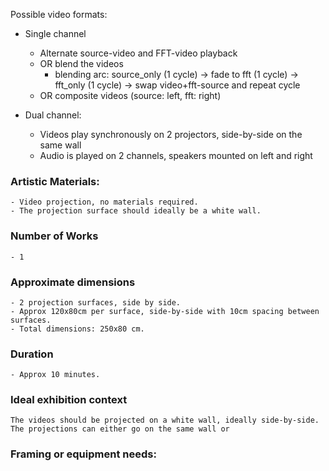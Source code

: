Possible video formats: 
- Single channel
    - Alternate source-video and FFT-video playback
    - OR blend the videos 
        - blending arc: source_only (1 cycle) -> fade to fft (1 cycle) -> fft_only (1 cycle) -> swap video+fft-source and repeat cycle
    - OR composite videos (source: left, fft: right)

- Dual channel:
    - Videos play synchronously on 2 projectors, side-by-side on the same wall
    - Audio is played on 2 channels, speakers mounted on left and right




### Artistic Materials:
    - Video projection, no materials required. 
    - The projection surface should ideally be a white wall.
### Number of Works
    - 1
### Approximate dimensions
    - 2 projection surfaces, side by side.
    - Approx 120x80cm per surface, side-by-side with 10cm spacing between surfaces.
    - Total dimensions: 250x80 cm.

### Duration
    - Approx 10 minutes.
### Ideal exhibition context
    The videos should be projected on a white wall, ideally side-by-side. The projections can either go on the same wall or
### Framing or equipment needs: 
